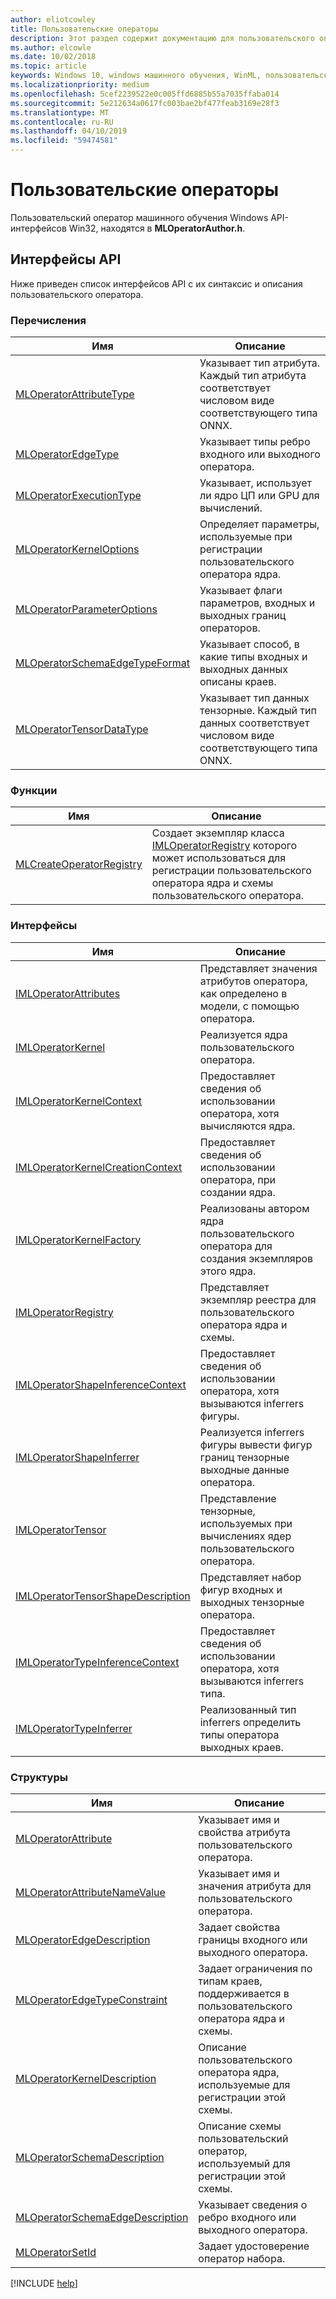 ```yaml
---
author: eliotcowley
title: Пользовательские операторы
description: Этот раздел содержит документацию для пользовательского оператора API-интерфейсов Win32.
ms.author: elcowle
ms.date: 10/02/2018
ms.topic: article
keywords: Windows 10, windows машинного обучения, WinML, пользовательские операторы
ms.localizationpriority: medium
ms.openlocfilehash: 5cef2239522e0c005ffd6885b55a7035ffaba014
ms.sourcegitcommit: 5e212634a0617fc003bae2bf477feab3169e28f3
ms.translationtype: MT
ms.contentlocale: ru-RU
ms.lasthandoff: 04/10/2019
ms.locfileid: "59474581"
---
```

# <a name="custom-operators"></a>Пользовательские операторы

Пользовательский оператор машинного обучения Windows API-интерфейсов Win32, находятся в **MLOperatorAuthor.h**.

## <a name="apis"></a>Интерфейсы API

Ниже приведен список интерфейсов API с их синтаксис и описания пользовательского оператора.

### <a name="enumerations"></a>Перечисления

| Имя | Описание |
|------|-------------|
| [MLOperatorAttributeType](custom-operators/MLOperatorAttributeType.md) | Указывает тип атрибута. Каждый тип атрибута соответствует числовом виде соответствующего типа ONNX. |
| [MLOperatorEdgeType](custom-operators/MLOperatorEdgeType.md) | Указывает типы ребро входного или выходного оператора. |
| [MLOperatorExecutionType](custom-operators/MLOperatorExecutionType.md) | Указывает, использует ли ядро ЦП или GPU для вычислений. |
| [MLOperatorKernelOptions](custom-operators/MLOperatorKernelOptions.md) | Определяет параметры, используемые при регистрации пользовательского оператора ядра. |
| [MLOperatorParameterOptions](custom-operators/MLOperatorParameterOptions.md) | Указывает флаги параметров, входных и выходных границ операторов. |
| [MLOperatorSchemaEdgeTypeFormat](custom-operators/MLOperatorSchemaEdgeTypeFormat.md) | Указывает способ, в какие типы входных и выходных данных описаны краев. |
| [MLOperatorTensorDataType](custom-operators/MLOperatorTensorDataType.md) | Указывает тип данных тензорные. Каждый тип данных соответствует числовом виде соответствующего типа ONNX. |

### <a name="functions"></a>Функции

| Имя | Описание |
|------|-------------|
| [MLCreateOperatorRegistry](custom-operators/MLCreateOperatorRegistry.md) | Создает экземпляр класса [IMLOperatorRegistry](custom-operators/IMLOperatorRegistry.md) которого может использоваться для регистрации пользовательского оператора ядра и схемы пользовательского оператора. |

### <a name="interfaces"></a>Интерфейсы

| Имя | Описание |
|------|-------------|
| [IMLOperatorAttributes](custom-operators/IMLOperatorAttributes.md) | Представляет значения атрибутов оператора, как определено в модели, с помощью оператора. |
| [IMLOperatorKernel](custom-operators/IMLOperatorKernel.md) | Реализуется ядра пользовательского оператора. |
| [IMLOperatorKernelContext](custom-operators/IMLOperatorKernelContext.md) | Предоставляет сведения об использовании оператора, хотя вычисляются ядра. |
| [IMLOperatorKernelCreationContext](custom-operators/IMLOperatorKernelCreationContext.md) | Предоставляет сведения об использовании оператора, при создании ядра. |
| [IMLOperatorKernelFactory](custom-operators/IMLOperatorKernelFactory.md) | Реализованы автором ядра пользовательского оператора для создания экземпляров этого ядра. |
| [IMLOperatorRegistry](custom-operators/IMLOperatorRegistry.md) | Представляет экземпляр реестра для пользовательского оператора ядра и схемы. |
| [IMLOperatorShapeInferenceContext](custom-operators/IMLOperatorShapeInferenceContext.md) | Предоставляет сведения об использовании оператора, хотя вызываются inferrers фигуры. |
| [IMLOperatorShapeInferrer](custom-operators/IMLOperatorShapeInferrer.md) | Реализуется inferrers фигуры вывести фигур границ тензорные выходные данные оператора. |
| [IMLOperatorTensor](custom-operators/IMLOperatorTensor.md) | Представление тензорные, используемых при вычислениях ядер пользовательского оператора. |
| [IMLOperatorTensorShapeDescription](custom-operators/IMLOperatorTensorShapeDescription.md) | Представляет набор фигур входных и выходных тензорные оператора. |
| [IMLOperatorTypeInferenceContext](custom-operators/IMLOperatorTypeInferenceContext.md) | Предоставляет сведения об использовании оператора, хотя вызываются inferrers типа. |
| [IMLOperatorTypeInferrer](custom-operators/IMLOperatorTypeInferrer.md) | Реализованный тип inferrers определить типы оператора выходных краев. |

### <a name="structures"></a>Структуры

| Имя | Описание |
|------|-------------|
| [MLOperatorAttribute](custom-operators/MLOperatorAttribute.md) | Указывает имя и свойства атрибута пользовательского оператора. |
| [MLOperatorAttributeNameValue](custom-operators/MLOperatorAttributeNameValue.md) | Указывает имя и значения атрибута для пользовательского оператора. |
| [MLOperatorEdgeDescription](custom-operators/MLOperatorEdgeDescription.md) | Задает свойства границы входного или выходного оператора. |
| [MLOperatorEdgeTypeConstraint](custom-operators/MLOperatorEdgeTypeConstraint.md) | Задает ограничения по типам краев, поддерживается в пользовательского оператора ядра и схемы. |
| [MLOperatorKernelDescription](custom-operators/MLOperatorKernelDescription.md) | Описание пользовательского оператора ядра, используемые для регистрации этой схемы. |
| [MLOperatorSchemaDescription](custom-operators/MLOperatorSchemaDescription.md) | Описание схемы пользовательский оператор, используемый для регистрации этой схемы. |
| [MLOperatorSchemaEdgeDescription](custom-operators/MLOperatorSchemaEdgeDescription.md) | Указывает сведения о ребро входного или выходного оператора. |
| [MLOperatorSetId](custom-operators/MLOperatorSetId.md) | Задает удостоверение оператор набора. |

[!INCLUDE [help](includes/get-help.md)]
